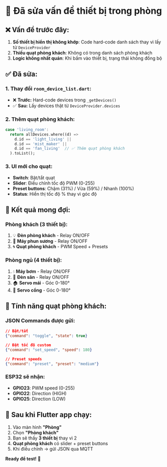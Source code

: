 # 🔧 **Đã sửa vấn đề thiết bị trong phòng**

## ❌ **Vấn đề trước đây:**
1. **Số thiết bị hiển thị không khớp**: Code hard-code danh sách thay vì lấy từ `DeviceProvider`
2. **Thiếu quạt phòng khách**: Không có trong danh sách phòng khách
3. **Logic không nhất quán**: Khi bấm vào thiết bị, trạng thái không đồng bộ

## ✅ **Đã sửa:**

### 1. **Thay đổi `room_device_list.dart`:**
- ❌ **Trước:** Hard-code devices trong `_getDevices()`
- ✅ **Sau:** Lấy devices thật từ `DeviceProvider.devices`

### 2. **Thêm quạt phòng khách:**
```dart
case 'living_room':
  return allDevices.where((d) => 
    d.id == 'light_living' || 
    d.id == 'mist_maker' ||
    d.id == 'fan_living'  // ✅ Thêm quạt phòng khách
  ).toList();
```

### 3. **UI mới cho quạt:**
- **Switch**: Bật/tắt quạt
- **Slider**: Điều chỉnh tốc độ PWM (0-255)
- **Preset buttons**: Chậm (31%) / Vừa (59%) / Nhanh (100%)
- **Status**: Hiển thị tốc độ % thay vì góc độ

## 📱 **Kết quả mong đợi:**

### **Phòng khách (3 thiết bị):**
1. 💡 **Đèn phòng khách** - Relay ON/OFF
2. 💨 **Máy phun sương** - Relay ON/OFF  
3. 🌀 **Quạt phòng khách** - PWM Speed + Presets

### **Phòng ngủ (4 thiết bị):**
1. 💧 **Máy bơm** - Relay ON/OFF
2. 🔆 **Đèn sân** - Relay ON/OFF
3. 🏠 **Servo mái** - Góc 0-180°
4. 🚪 **Servo cổng** - Góc 0-180°

## 🎯 **Tính năng quạt phòng khách:**

### **JSON Commands được gửi:**
```json
// Bật/tắt
{"command": "toggle", "state": true}

// Đặt tốc độ custom
{"command": "set_speed", "speed": 180}

// Preset speeds
{"command": "preset", "preset": "medium"}
```

### **ESP32 sẽ nhận:**
- **GPIO23**: PWM speed (0-255)
- **GPIO22**: Direction (HIGH)  
- **GPIO25**: Direction (LOW)

## 🚀 **Sau khi Flutter app chạy:**
1. Vào màn hình **"Phòng"**
2. Chọn **"Phòng khách"** 
3. Bạn sẽ thấy **3 thiết bị** thay vì 2
4. **Quạt phòng khách** có slider + preset buttons
5. Khi điều chỉnh → gửi JSON qua MQTT

**Ready để test!** 🎉